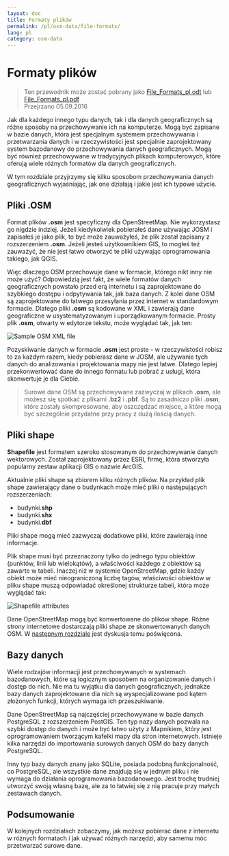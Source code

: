 ```yaml
---
layout: doc
title: Formaty plików
permalink: /pl/osm-data/file-formats/
lang: pl
category: osm-data
---
```


Formaty plików
=============

> Ten przewodnik może zostać pobrany jako [File_Formats_pl.odt](/files/File_Formats_pl.odt) lub [File_Formats_pl.pdf](/files/File_Formats_pl.pdf)  
> Przejrzano 05.09.2016

Jak dla każdego innego typu danych, tak i dla danych geograficznych są różne sposoby na przechowywanie ich na komputerze. Mogą być zapisane w bazie danych, która jest specjalnym systemem przechowywania i przetwarzania danych i w rzeczywistości jest specjalnie zaprojektowany system bazodanowy do przechowywania danych geograficznych. Mogą być również przechowywane w tradycyjnych plikach komputerowych, które oferują wiele różnych formatów dla danych geograficznych.  

W tym rozdziale przyjrzymy się kilku sposobom przechowywania danych geograficznych wyjaśniając, jak one działają i jakie jest ich typowe użycie.  

Pliki .OSM
-----------

Format plików **.osm** jest specyficzny dla OpenStreetMap. Nie wykorzystasz go nigdzie indziej. Jeżeli kiedykolwiek pobierałeś dane używając JOSM i zapisałeś je jako plik, to być może zauważyłeś, że plik został zapisany z rozszerzeniem **.osm**. Jeżeli jesteś użytkownikiem GIS, to mogłeś też zauważyć, że nie jest łatwo otworzyć te pliki używając oprogramowania takiego, jak QGIS.  

Więc dlaczego OSM przechowuje dane w formacie, którego nikt inny nie może użyć? Odpowiedzią jest fakt, że wiele formatów danych geograficznych powstało przed erą internetu i są zaprojektowane do szybkiego dostępu i odpytywania tak, jak baza danych. Z kolei dane OSM są zaprojektowane do łatwego przesyłania przez internet w standardowym formacie. Dlatego pliki **.osm** są kodowane w XML i zawierają dane geograficzne w usystematyzowanym i uporządkowanym formacie. Prosty plik **.osm**, otwarty w edytorze tekstu, może wyglądać tak, jak ten:  

![Sample OSM XML file][]

Pozyskiwanie danych w formacie **.osm** jest proste - w rzeczywistości robisz to za każdym razem, kiedy pobierasz dane w JOSM, ale używanie tych danych do analizowania i projektowania mapy nie jest łatwe. Dlatego lepiej przekonwertować dane do innego formatu lub pobrać z usługi, która skonwertuje je dla Ciebie.  

> Surowe dane OSM są przechowywane zazwyczaj w plikach **.osm**, ale możesz się spotkać z plikami **.bz2** i **.pbf**. Są to zasadniczo pliki **.osm**, które zostały skompresowane, aby oszczędzać miejsce, a które mogą być szczególnie przydatne przy pracy z dużą ilością danych.  

Pliki shape
----------

**Shapefile** jest formatem szeroko stosowanym do przechowywanie danych wektorowych. Został zaprojektowany przez ESRI, firmę, która stworzyła popularny zestaw aplikacji GIS o nazwie ArcGIS.  

Aktualnie pliki shape są zbiorem kilku różnych plików. Na przykład plik shape zawierający dane o budynkach może mieć pliki o następujących rozszerzeniach:  

-	budynki.**shp**
-	budynki.**shx**
-	budynki.**dbf**

Pliki shape mogą mieć zazwyczaj dodatkowe pliki, które zawierają inne informacje.  

Plik shape musi być przeznaczony tylko do jednego typu obiektów (punktów, linii lub wielokątów), a właściwości każdego z obiektów są zawarte w tabeli. Inaczej niż w systemie OpenStreetMap, gdzie każdy obiekt może mieć nieograniczoną liczbę tagów, właściwości obiektów w pliku shape muszą odpowiadać określonej strukturze tabeli, która może wyglądać tak:  

![Shapefile attributes][]

Dane OpenStreetMap mogą być konwertowane do plików shape. Różne strony internetowe dostarczają pliki shape ze skonwertowanych danych OSM. W [następnym rozdziale](/pl/osm-data/getting-data) jest dyskusja temu poświęcona.  

Bazy danych
---------

Wiele rodzajów informacji jest przechowywanych w systemach bazodanowych, które są logicznym sposobem na organizowanie danych i dostęp do nich. Nie ma tu wyjątku dla danych geograficznych, jednakże bazy danych zaprojektowane dla nich są wyspecjalizowane pod kątem złożonych funkcji, których wymaga ich przeszukiwanie.  

Dane OpenStreetMap są najczęściej przechowywane w bazie danych PostgreSQL z rozszerzeniem PostGIS. Ten typ nazy danych pozwala na szybki dostęp do danych i może być łatwo użyty z Mapnikiem, który jest oprogramowaniem tworzącym kafelki mapy dla stron internetowych. Istnieje kilka narzędzi do importowania surowych danych OSM do bazy danych PostgreSQL.  

Inny typ bazy danych znany jako SQLite, posiada podobną funkcjonalność, co PostgreSQL, ale wszystkie dane znajdują się w jednym pliku i nie wymaga do działania oprogramowania bazodanowego. Jest trochę trudniej utworzyć swoją własną bazę, ale za to łatwiej się z nią pracuje przy małych zestawach danych.  

Podsumowanie
-------

W kolejnych rozdziałach zobaczymy, jak możesz pobierać dane z internetu w różnych formatach i jak używać różnych narzędzi, aby samemu móc przetwarzać surowe dane.  


[Sample OSM XML file]: /images/osm-data/example_osm.png
[Shapefile attributes]: /images/osm-data/shapefile_attributes.png